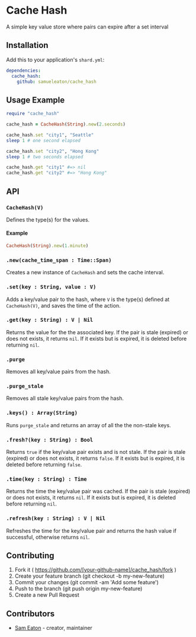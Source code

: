 # Cache Hash

A simple key value store where pairs can expire after a set interval

## Installation

Add this to your application's `shard.yml`:

```yaml
dependencies:
  cache_hash:
    github: samueleaton/cache_hash
```

## Usage Example

```ruby
require "cache_hash"

cache_hash = CacheHash(String).new(2.seconds)

cache_hash.set "city1", "Seattle"
sleep 1 # one second elapsed

cache_hash.set "city2", "Hong Kong"
sleep 1 # two seconds elapsed

cache_hash.get "city1" #=> nil
cache_hash.get "city2" #=> "Hong Kong"
```

## API

### `CacheHash(V)`

Defines the type(s) for the values.

#### Example

```ruby
CacheHash(String).new(1.minute)
```

### `.new(cache_time_span : Time::Span)`

Creates a new instance of `CacheHash` and sets the cache interval.

### `.set(key : String, value : V)`

Adds a key/value pair to the hash, where `V` is the type(s) defined at `CacheHash(V)`, and saves the time of the action.

### `.get(key : String) : V | Nil`

Returns the value for the the associated key. If the pair is stale (expired) or does not exists, it returns `nil`. If it exists but is expired, it is deleted before returning `nil`.

### `.purge`

Removes all key/value pairs from the hash.

### `.purge_stale`

Removes all stale key/value pairs from the hash.

### `.keys() : Array(String)`

Runs `purge_stale` and returns an array of all the the non-stale keys.

### `.fresh?(key : String) : Bool`

Returns `true` if the key/value pair exists and is not stale. If the pair is stale (expired) or does not exists, it returns `false`. If it exists but is expired, it is deleted before returning `false`.

### `.time(key : String) : Time`

Returns the time the key/value pair was cached. If the pair is stale (expired) or does not exists, it returns `nil`. If it exists but is expired, it is deleted before returning `nil`.

### `.refresh(key : String) : V | Nil`

Refreshes the time for the key/value pair and returns the hash value if successful, otherwise returns `nil`.

## Contributing

1. Fork it ( https://github.com/[your-github-name]/cache_hash/fork )
2. Create your feature branch (git checkout -b my-new-feature)
3. Commit your changes (git commit -am 'Add some feature')
4. Push to the branch (git push origin my-new-feature)
5. Create a new Pull Request

## Contributors

- [Sam Eaton](https://github.com/samueleaton) - creator, maintainer
